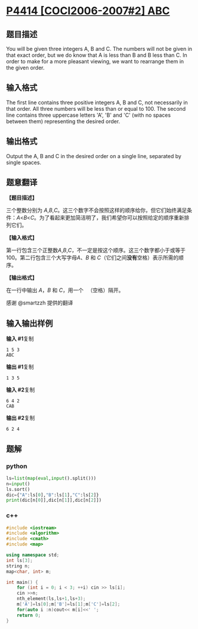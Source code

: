 # [P4414 [COCI2006-2007#2] ABC](https://www.luogu.com.cn/problem/P4414)

## 题目描述

You will be given three integers A, B and C. The numbers will not be given in that exact order, but we do know that A is less than B and B less than C. In order to make for a more pleasant viewing, we want to rearrange them in the given order.

## 输入格式

The first line contains three positive integers A, B and C, not necessarily in that order. All three numbers will be less than or equal to 100. The second line contains three uppercase letters 'A', 'B' and 'C' (with no spaces between them) representing the desired order.

## 输出格式

Output the A, B and C in the desired order on a single line, separated by single spaces.

## 题意翻译

**【题目描述】**

三个整数分别为 *A*,*B*,*C*。这三个数字不会按照这样的顺序给你，但它们始终满足条件：*A*<*B*<*C*。为了看起来更加简洁明了，我们希望你可以按照给定的顺序重新排列它们。

**【输入格式】**

第一行包含三个正整数*A*,*B*,*C*，不一定是按这个顺序。这三个数字都小于或等于100。第二行包含三个大写字母*A*、*B* 和 *C*（它们之间**没有**空格）表示所需的顺序。

**【输出格式】**

在一行中输出 *A*，*B* 和 *C*，用一个 ` `（空格）隔开。

感谢 @smartzzh 提供的翻译

## 输入输出样例

**输入 #1**复制

```
1 5 3
ABC
```

**输出 #1**复制

```
1 3 5
```

**输入 #2**复制

```
6 4 2
CAB
```

**输出 #2**复制

```
6 2 4
```

## 题解

### python

```python
ls=list(map(eval,input().split()))
n=input()
ls.sort()
dic={"A":ls[0],"B":ls[1],"C":ls[2]}
print(dic[n[0]],dic[n[1]],dic[n[2]])
```

### c++

```cpp
#include <iostream>
#include <algorithm>
#include <cmath>
#include <map>

using namespace std;
int ls[3];
string n;
map<char, int> m;

int main() {
    for (int i = 0; i < 3; ++i) cin >> ls[i];
    cin >>n;
    nth_element(ls,ls+1,ls+3);
    m['A']=ls[0];m['B']=ls[1];m['C']=ls[2];
    for(auto i :n)cout<< m[i]<<' ';
    return 0;
}
```

